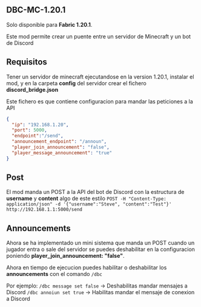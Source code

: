 ## DBC-MC-1.20.1

Solo disponible para **Fabric 1.20.1**.

Este mod permite crear un puente entre un servidor de Minecraft y un bot de Discord

## Requisitos

Tener un servidor de minecraft ejecutandose en la version 1.20.1, instalar el mod, y en la carpeta **config** del servidor
crear el fichero **discord_bridge.json**

Este fichero es que contiene configuracion para mandar las peticiones a la API

```json
{
  "ip": "192.168.1.20",
  "port": 5000,
  "endpoint":"/send",
  "announcement_endpoint": "/announ",
  "player_join_announcement": "false",
  "player_message_announcement": "true"
}
```
## Post

El mod manda un POST a la API del bot de Discord con la estructura de **username** y **content**
algo de este estilo ```POST -H "Content-Type: application/json" -d '{"username":"Steve", "content":"Test"}' http://192.168.1.1:5000/send```

## Announcements 

Ahora se ha implementado un mini sistema que manda un POST cuando un jugador entra o sale del servidor
se puedes deshabilitar en la configuracion poniendo **player_join_announcement: "false"**.

Ahora en tiempo de ejecucion puedes habilitar o deshabilitar los **announcements** con el comando ```/dbc```

Por ejemplo:
```/dbc message set false``` -> Deshabilitas mandar mensajes a Discord
```/dbc annoiun set true``` -> Habilitas mandar el mensaje de conexion a Discord